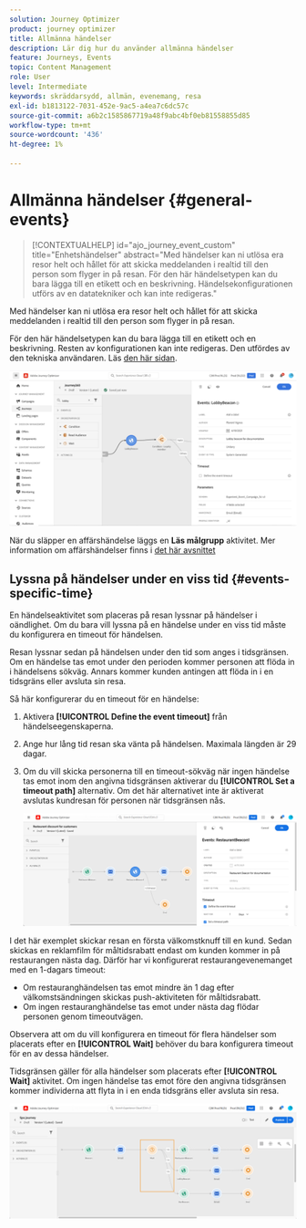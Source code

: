 ```yaml
---
solution: Journey Optimizer
product: journey optimizer
title: Allmänna händelser
description: Lär dig hur du använder allmänna händelser
feature: Journeys, Events
topic: Content Management
role: User
level: Intermediate
keywords: skräddarsydd, allmän, evenemang, resa
exl-id: b1813122-7031-452e-9ac5-a4ea7c6dc57c
source-git-commit: a6b2c1585867719a48f9abc4bf0eb81558855d85
workflow-type: tm+mt
source-wordcount: '436'
ht-degree: 1%

---
```


# Allmänna händelser {#general-events}

>[!CONTEXTUALHELP]
>id="ajo_journey_event_custom"
>title="Enhetshändelser"
>abstract="Med händelser kan ni utlösa era resor helt och hållet för att skicka meddelanden i realtid till den person som flyger in på resan. För den här händelsetypen kan du bara lägga till en etikett och en beskrivning. Händelsekonfigurationen utförs av en datatekniker och kan inte redigeras."

Med händelser kan ni utlösa era resor helt och hållet för att skicka meddelanden i realtid till den person som flyger in på resan.

För den här händelsetypen kan du bara lägga till en etikett och en beskrivning. Resten av konfigurationen kan inte redigeras. Den utfördes av den tekniska användaren. Läs [den här sidan](../event/about-events.md).

![](assets/general-events.png)

När du släpper en affärshändelse läggs en **Läs målgrupp** aktivitet. Mer information om affärshändelser finns i [det här avsnittet](../event/about-events.md)

## Lyssna på händelser under en viss tid {#events-specific-time}

En händelseaktivitet som placeras på resan lyssnar på händelser i oändlighet. Om du bara vill lyssna på en händelse under en viss tid måste du konfigurera en timeout för händelsen.

Resan lyssnar sedan på händelsen under den tid som anges i tidsgränsen. Om en händelse tas emot under den perioden kommer personen att flöda in i händelsens sökväg. Annars kommer kunden antingen att flöda in i en tidsgräns eller avsluta sin resa.

Så här konfigurerar du en timeout för en händelse:

1. Aktivera **[!UICONTROL Define the event timeout]** från händelseegenskaperna.

1. Ange hur lång tid resan ska vänta på händelsen. Maximala längden är 29 dagar.

1. Om du vill skicka personerna till en timeout-sökväg när ingen händelse tas emot inom den angivna tidsgränsen aktiverar du **[!UICONTROL Set a timeout path]** alternativ. Om det här alternativet inte är aktiverat avslutas kundresan för personen när tidsgränsen nås.

   ![](assets/event-timeout.png)

I det här exemplet skickar resan en första välkomstknuff till en kund. Sedan skickas en reklamfilm för måltidsrabatt endast om kunden kommer in på restaurangen nästa dag. Därför har vi konfigurerat restaurangevenemanget med en 1-dagars timeout:

* Om restauranghändelsen tas emot mindre än 1 dag efter välkomstsändningen skickas push-aktiviteten för måltidsrabatt.
* Om ingen restauranghändelse tas emot under nästa dag flödar personen genom timeoutvägen.

Observera att om du vill konfigurera en timeout för flera händelser som placerats efter en **[!UICONTROL Wait]** behöver du bara konfigurera timeout för en av dessa händelser.

Tidsgränsen gäller för alla händelser som placerats efter **[!UICONTROL Wait]** aktivitet. Om ingen händelse tas emot före den angivna tidsgränsen kommer individerna att flyta in i en enda tidsgräns eller avsluta sin resa.

![](assets/event-timeout-group.png)
